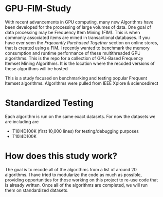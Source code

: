 # GPU-FIM-Study
With recent advancements in GPU computing, many new Algorithms have been developed for the processing of large volumes of data. One goal of data processing may be Frequency Item Mining (FIM). This is when commonly associated items are mined in transactional databases. If you have ever seen the _Frqeuently Purchased Together_
section on online stores, that is created using a FIM. I recently wanted to benchmark the memory consumption and runtime performance of these multithreaded GPU algorithms. 
This is the repo for a collection of GPU-Based Frequency Itemset Mining Algorithms. It is the location where the recoded versions of these algorithms will be hosted 

This is a study focused on benchmarking and testing popular Frequent Itemset algorithms. Algorithms were pulled from IEEE Xplore & sciencedirect

# Standardized Testing
Each algorithm is run on the same exact datasets. For now the datasets we are including are 
- T10I4D100K (first 10,000 lines) for testing/debugging purposes 
- T10I4D100K

# How does this study work?
The goal is to recode all of the algorithms from a list of around 20 algorithms. I have tried to modularize the code as much as possible, providing opportunities for those working on this project to re-use code that is already written. Once all of the algorithms are completed, we will run them on standardized datasets. 

